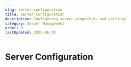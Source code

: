 ```yaml
---
slug: server-configuration
title: Server Configuration
description: Configuring server properties and settings
category: Server Management
order: 3
lastUpdated: 2025-06-20
---
```


# Server Configuration

